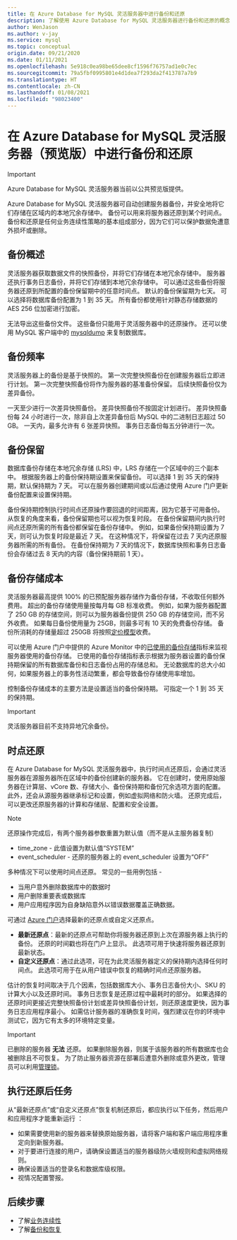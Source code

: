 ```yaml
---
title: 在 Azure Database for MySQL 灵活服务器中进行备份和还原
description: 了解使用 Azure Database for MySQL 灵活服务器进行备份和还原的概念
author: WenJason
ms.author: v-jay
ms.service: mysql
ms.topic: conceptual
origin.date: 09/21/2020
ms.date: 01/11/2021
ms.openlocfilehash: 5e918c0ea98be65dee8cf1596f76757ad1e0c7ec
ms.sourcegitcommit: 79a5fbf0995801e4d1dea7f293da2f413787a7b9
ms.translationtype: HT
ms.contentlocale: zh-CN
ms.lasthandoff: 01/08/2021
ms.locfileid: "98023400"
---
```

# <a name="backup-and-restore-in-azure-database-for-mysql-flexible-server-preview"></a>在 Azure Database for MySQL 灵活服务器（预览版）中进行备份和还原

> [!IMPORTANT] 
> Azure Database for MySQL 灵活服务器当前以公共预览版提供。

Azure Database for MySQL 灵活服务器可自动创建服务器备份，并安全地将它们存储在区域内的本地冗余存储中。 备份可以用来将服务器还原到某个时间点。 备份和还原是任何业务连续性策略的基本组成部分，因为它们可以保护数据免遭意外损坏或删除。

## <a name="backup-overview"></a>备份概述

灵活服务器获取数据文件的快照备份，并将它们存储在本地冗余存储中。 服务器还执行事务日志备份，并将它们存储到本地冗余存储中。 可以通过这些备份将服务器还原到所配置的备份保留期中的任意时间点。 默认的备份保留期为七天。 可以选择将数据库备份配置为 1 到 35 天。 所有备份都使用针对静态存储数据的 AES 256 位加密进行加密。

无法导出这些备份文件。 这些备份只能用于灵活服务器中的还原操作。 还可以使用 MySQL 客户端中的 [mysqldump](../concepts-migrate-dump-restore.md#dump-and-restore-using-mysqldump-utility) 来复制数据库。

## <a name="backup-frequency"></a>备份频率

灵活服务器上的备份是基于快照的。 第一次完整快照备份在创建服务器后立即进行计划。 第一次完整快照备份将作为服务器的基准备份保留。 后续快照备份仅为差异备份。

一天至少进行一次差异快照备份。 差异快照备份不按固定计划进行。 差异快照备份每 24 小时进行一次，除非自上次差异备份后 MySQL 中的二进制日志超过 50 GB。 一天内，最多允许有 6 张差异快照。 事务日志备份每五分钟进行一次。

## <a name="backup-retention"></a>备份保留

数据库备份存储在本地冗余存储 (LRS) 中，LRS 存储在一个区域中的三个副本中。 根据服务器上的备份保持期设置来保留备份。 可以选择 1 到 35 天的保持期，默认保持期为 7 天。 可以在服务器创建期间或以后通过使用 Azure 门户更新备份配置来设置保持期。

备份保持期控制执行时间点还原操作要回退的时间距离，因为它基于可用备份。 从恢复的角度来看，备份保留期也可以视为恢复时段。 在备份保留期间内执行时间点还原所需的所有备份都保留在备份存储中。 例如，如果备份保持期设置为 7 天，则可认为恢复时段是最近 7 天。 在这种情况下，将保留在过去 7 天内还原服务器所需的所有备份。 在备份保持期为 7 天的情况下，数据库快照和事务日志备份会存储过去 8 天内的内容（备份保持期前 1 天）。

## <a name="backup-storage-cost"></a>备份存储成本

灵活服务器最高提供 100% 的已预配服务器存储作为备份存储，不收取任何额外费用。 超出的备份存储使用量按每月每 GB 标准收费。 例如，如果为服务器配置了 250 GB 的存储空间，则可以为服务器备份提供 250 GB 的存储空间，而不另外收费。 如果每日备份使用量为 25GB，则最多可有 10 天的免费备份存储。 备份所消耗的存储量超过 250GB 将按照[定价模型](https://azure.cn/pricing/details/mysql/)收费。

可以使用 Azure 门户中提供的 Azure Monitor 中的[已使用的备份存储](../concepts-monitoring.md)指标来监视服务器使用的备份存储。 已使用的备份存储指标表示根据为服务器设置的备份保持期保留的所有数据库备份和日志备份占用的存储总和。 无论数据库的总大小如何，如果服务器上的事务性活动繁重，都会导致备份存储使用率增加。

控制备份存储成本的主要方法是设置适当的备份保持期。 可指定一个 1 到 35 天的保持期。

> [!IMPORTANT]
> 灵活服务器目前不支持异地冗余备份。

## <a name="point-in-time-restore"></a>时点还原

在 Azure Database for MySQL 灵活服务器中，执行时间点还原后，会通过灵活服务器在源服务器所在区域中的备份创建新的服务器。 它在创建时，使用原始服务器在计算层、vCore 数、存储大小、备份保持期和备份冗余选项方面的配置。 此外，还会从源服务器继承标记和设置，例如虚拟网络和防火墙。 还原完成后，可以更改还原服务器的计算和存储层、配置和安全设置。

> [!NOTE]
> 还原操作完成后，有两个服务器参数重置为默认值（而不是从主服务器复制）
> *   time_zone - 此值设置为默认值“SYSTEM”
> *   event_scheduler - 还原的服务器上的 event_scheduler 设置为“OFF”

多种情况下可以使用时间点还原。 常见的一些用例包括 -
-   当用户意外删除数据库中的数据时
-   用户删除重要表或数据库
-   用户应用程序因为自身缺陷意外以错误数据覆盖正确数据。

可通过 [Azure 门户](how-to-restore-server-portal.md)选择最新的还原点或自定义还原点。

-   **最新还原点**：最新的还原点可帮助你将服务器还原到上次在源服务器上执行的备份。 还原的时间戳也将在门户上显示。 此选项可用于快速将服务器还原到最新状态。
-   **自定义还原点**：通过此选项，可在为此灵活服务器定义的保持期内选择任何时间点。 此选项可用于在从用户错误中恢复的精确时间点还原服务器。

估计的恢复时间取决于几个因素，包括数据库大小、事务日志备份大小、SKU 的计算大小以及还原时间。 事务日志恢复是还原过程中最耗时的部分。 如果选择的还原时间更接近完整快照备份计划或差异快照备份计划，则还原速度更快，因为事务日志应用程序最小。 如需估计服务器的准确恢复时间，强烈建议在你的环境中测试它，因为它有太多的环境特定变量。

> [!IMPORTANT]
> 已删除的服务器 **无法** 还原。 如果删除服务器，则属于该服务器的所有数据库也会被删除且不可恢复。 为了防止服务器资源在部署后遭意外删除或意外更改，管理员可以利用[管理锁](../../azure-resource-manager/management/lock-resources.md)。

## <a name="perform-post-restore-tasks"></a>执行还原后任务

从“最新还原点”或“自定义还原点”恢复机制还原后，都应执行以下任务，然后用户和应用程序才能重新运行 ：

-   如果需要使用新的服务器来替换原始服务器，请将客户端和客户端应用程序重定向到新服务器。
-   对于要进行连接的用户，请确保设置适当的服务器级防火墙规则和虚拟网络规则。
-   确保设置适当的登录名和数据库级权限。
-   视情况配置警报。

## <a name="next-steps"></a>后续步骤

-   了解[业务连续性](./concepts-business-continuity.md)
-   了解[备份和恢复](./concepts-backup-restore.md)
